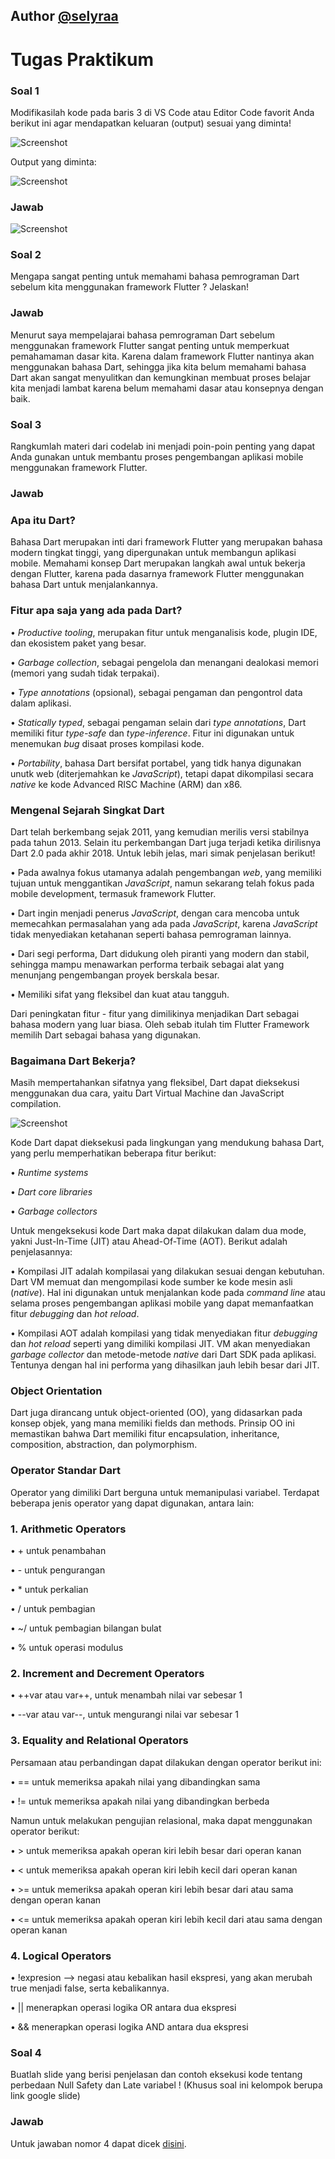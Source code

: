 ## Author [@selyraa](https://github.com/selyraa)

# Tugas Praktikum

### Soal 1
Modifikasilah kode pada baris 3 di VS Code atau Editor Code favorit Anda berikut ini agar mendapatkan keluaran (output) sesuai yang diminta!

![Screenshot](docs/soal-01.png)

Output yang diminta:

![Screenshot](docs/output-01.png)

### Jawab

![Screenshot](docs/jawab-01.jpg)

### Soal 2

Mengapa sangat penting untuk memahami bahasa pemrograman Dart sebelum kita menggunakan framework Flutter ? Jelaskan!

### Jawab

Menurut saya mempelajarai bahasa pemrograman Dart sebelum menggunakan framework Flutter sangat penting untuk memperkuat pemahamaman dasar kita. Karena dalam framework Flutter nantinya akan menggunakan bahasa Dart, sehingga jika kita belum memahami bahasa Dart akan sangat menyulitkan dan kemungkinan membuat proses belajar kita menjadi lambat karena belum memahami dasar atau konsepnya dengan baik.

### Soal 3

Rangkumlah materi dari codelab ini menjadi poin-poin penting yang dapat Anda gunakan untuk membantu proses pengembangan aplikasi mobile menggunakan framework Flutter.

### Jawab

### Apa itu Dart?
Bahasa Dart merupakan inti dari framework Flutter yang merupakan bahasa modern tingkat tinggi, yang dipergunakan untuk membangun aplikasi mobile. Memahami konsep Dart merupakan langkah awal untuk bekerja dengan Flutter, karena pada dasarnya framework Flutter menggunakan bahasa Dart untuk menjalankannya. 

### Fitur apa saja yang ada pada Dart?
• *Productive tooling*, merupakan fitur untuk menganalisis kode, plugin IDE, dan ekosistem paket yang besar.

• *Garbage collection*, sebagai pengelola dan menangani dealokasi memori (memori yang sudah tidak terpakai).

• *Type annotations* (opsional), sebagai pengaman dan pengontrol data dalam aplikasi.

• *Statically typed*, sebagai pengaman selain dari *type annotations*, Dart memiliki fitur *type-safe* dan *type-inference*. Fitur ini digunakan untuk menemukan *bug* disaat proses kompilasi kode. 

• *Portability*, bahasa Dart bersifat portabel, yang tidk hanya digunakan unutk web (diterjemahkan ke *JavaScript*), tetapi dapat dikompilasi secara *native* ke kode Advanced RISC Machine (ARM) dan x86.

### Mengenal Sejarah Singkat Dart

Dart telah berkembang sejak 2011, yang kemudian merilis versi stabilnya pada tahun 2013. Selain itu perkembangan Dart juga terjadi ketika dirilisnya Dart 2.0 pada akhir 2018. Untuk lebih jelas, mari simak penjelasan berikut!

• Pada awalnya fokus utamanya adalah pengembangan *web*, yang memiliki tujuan untuk menggantikan *JavaScript*, namun sekarang telah fokus pada mobile development, termasuk framework Flutter.

• Dart ingin menjadi penerus *JavaScript*, dengan cara mencoba untuk memecahkan permasalahan yang ada pada *JavaScript*, karena *JavaScript* tidak menyediakan ketahanan seperti bahasa pemrograman lainnya.

• Dari segi performa, Dart didukung oleh piranti yang modern dan stabil, sehingga mampu menawarkan performa terbaik sebagai alat yang menunjang pengembangan proyek berskala besar.

• Memiliki sifat yang fleksibel dan kuat atau tangguh.

Dari peningkatan fitur - fitur yang dimilikinya menjadikan Dart sebagai bahasa modern yang luar biasa. Oleh sebab itulah tim Flutter Framework memilih Dart sebagai bahasa yang digunakan.

### Bagaimana Dart Bekerja?

Masih mempertahankan sifatnya yang fleksibel, Dart dapat dieksekusi menggunakan dua cara, yaitu Dart Virtual Machine dan JavaScript compilation.

![Screenshot](docs/dart-flow.png)

Kode Dart dapat dieksekusi pada lingkungan yang mendukung bahasa Dart, yang perlu memperhatikan beberapa fitur berikut:

• *Runtime systems*

• *Dart core libraries*

• *Garbage collectors*

Untuk mengeksekusi kode Dart maka dapat dilakukan dalam dua mode, yakni Just-In-Time (JIT) atau Ahead-Of-Time (AOT). Berikut adalah penjelasannya:

• Kompilasi JIT adalah kompilasai yang dilakukan sesuai dengan kebutuhan. Dart VM memuat dan mengompilasi kode sumber ke kode mesin asli (*native*). Hal ini digunakan untuk menjalankan kode pada *command line* atau selama proses pengembangan aplikasi mobile yang dapat memanfaatkan fitur *debugging* dan *hot reload*.

• Kompilasi AOT adalah kompilasi yang tidak menyediakan fitur *debugging* dan *hot reload* seperti yang dimiliki kompilasi JIT. VM akan menyediakan *garbage collector* dan metode-metode *native* dari Dart SDK pada aplikasi. Tentunya dengan hal ini performa yang dihasilkan jauh lebih besar dari JIT.

### Object Orientation

Dart juga dirancang untuk object-oriented (OO), yang didasarkan pada konsep objek, yang mana memiliki fields dan methods. Prinsip OO ini memastikan bahwa Dart memiliki fitur encapsulation, inheritance, composition, abstraction, dan polymorphism.

### Operator Standar Dart

Operator yang dimiliki Dart berguna untuk memanipulasi variabel. Terdapat beberapa jenis operator yang dapat digunakan, antara lain:

### 1. Arithmetic Operators

• + untuk penambahan

• - untuk pengurangan

• * untuk perkalian

• / untuk pembagian

• ~/ untuk pembagian bilangan bulat

• % untuk operasi modulus

### 2. Increment and Decrement Operators

• ++var atau var++, untuk menambah nilai var sebesar 1

• --var atau var--, untuk mengurangi nilai var sebesar 1

### 3. Equality and Relational Operators

Persamaan atau perbandingan dapat dilakukan dengan operator berikut ini:

• == untuk memeriksa apakah nilai yang dibandingkan sama

• != untuk memeriksa apakah nilai yang dibandingkan berbeda

Namun untuk melakukan pengujian relasional, maka dapat menggunakan operator berikut:

• > untuk memeriksa apakah operan kiri lebih besar dari operan kanan

• < untuk memeriksa apakah operan kiri lebih kecil dari operan kanan

• >= untuk memeriksa apakah operan kiri lebih besar dari atau sama dengan operan kanan

• <= untuk memeriksa apakah operan kiri lebih kecil dari atau sama dengan operan kanan


### 4. Logical Operators

• !expresion --> negasi atau kebalikan hasil ekspresi, yang akan merubah true menjadi false, serta kebalikannya.

• || menerapkan operasi logika OR antara dua ekspresi

• && menerapkan operasi logika AND antara dua ekspresi

### Soal 4

Buatlah slide yang berisi penjelasan dan contoh eksekusi kode tentang perbedaan Null Safety dan Late variabel ! (Khusus soal ini kelompok berupa link google slide)

### Jawab

Untuk jawaban nomor 4 dapat dicek [disini](https://www.canva.com/design/DAFtc1gnyAw/edW7Zeoy_PVGPjMdD3qXfw/edit?utm_content=DAFtc1gnyAw&utm_campaign=designshare&utm_medium=link2&utm_source=sharebutton).
